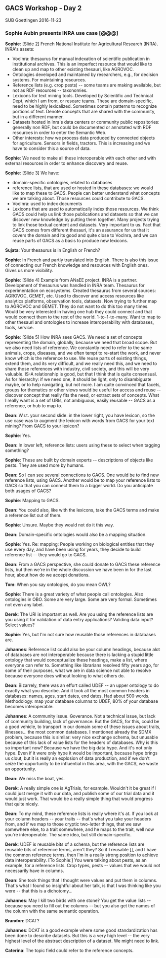 ## GACS Workshop - Day 2

SUB Goettingen 
2016-11-23 

### Sophie Aubin presents INRA use case [@@@]

__Sophie__: [Slide 2] French National Institute for Agricultural Research (INRA).
INRA's assets:
* VocInra: thesaurus for manual indexation of scientific publication in
  institutional archives. This is an imperfect resource that would like to clean
  up and map to other existing thesauri, like AGROVOC.
* Ontologies developed and maintained by researchers, e.g., for decision systems.
  For maintaining resources.  
* Reference lists (e.g. crop pests) -- some teams are making available, but not 
  as RDF resources -- taxonomies.
* Lexicons for text mining tools.  Developed by Scientific and Technical Dept, 
  which I am from, or researc teams.  These are domain-specific, need to be highly lexicalized. 
  Sometimes contain patterns to recognize portions of text.  Denote concepts that 
  are shared with the community, but in a different manner.
* Datasets hosted in Inra's data centers or community public repositories: generally non RDF, 
  but could be documented or annotated with RDF resources in order to enter the 
  Semantic Web.
* Other interests: how we process data produced by connected objects for agriculture.
  Sensors in fields, tractors.  This is increasing and we have to consider this a 
  source of data.

__Sophie__: We need to make all these interoperable with each other and with
external resources in order to enhance discovery and reuse.

__Sophie__: [Slide 3] We have:
* domain-specific ontologies, related to databases
* reference lists, that are used or hosted in these databases: we would like to 
  map these to GACS. People can better understand what concepts we are talking 
  about.  Those resources could contribute to GACS. 
* VocInra: used to index documents
* Lexicons that are used to automatically index those resources. We think GACS 
  could help us link those publications and datasets so that we can discover new
  knowledge by putting them together.  Many projects trying to link those textual 
  content and datasets.  Very important to us.  Fact that GACS comes from 
  different thesauri, it's an assurance for us that it covers the domain and 
  its good and quite close to VocInra, and we can reuse parts of GACS as a basis 
  to produce new lexicons.

__Sujata__: Your thesaurus is in English or French?

__Sophie__: In French and partly translated into English.  There is also 
this issue of connecting our French knowledge and resources with English ones.
Gives us more visibility.  

__Sophie__: [Slide 4] Example from ANaEE project.  INRA is a partner.
Development of thesaurus was handled in INRA team.  Thesaurus for
experimentation on ecosystems.  Created thesaurus from several sources:
AGROVOC, GEMET, etc.  Used to discover and access resources like analytics
platforms, observation tools, datasets.  Now trying to further map to AGROVOC
and GEMET.  They do not want to do this too many times.  Would be very
interested in having one hub they could connect and that would connect them to
the rest of the world.  1-to-1-to-many.  Want to map to other thesauri and
ontologies to increase interoperability with databases, tools, service.

__Sophie__: [Slide 5] How INRA sees GACS.  We need a set of concepts
representing the domain, globally, because we need that broad scope.  But we
also need lists of reference.  We constantly need to refer to the same animals,
crops, diseases, and we often tempt to re-start the work, and never
know which is the reference to use.  We reuse parts of existing things, extend
them, and its very difficult, and we really need this, and we need to share
those references with industry, civil society, and this will be very valuable.
IS-A relationship is good, but that I think that is quite consensual.  As
for hierarchy: if we need one, it should be light, only to disambiguate maybe,
or to help navigating, but not more.  I am quite convinced that facets, groups
for thematics or other views would be useful for access and reuse -- discover
concept that really fits the need, or extract sets of concepts.   What I really
want is a set of URIs, not ambiguous, easily reusable -- GACS as a reference,
or hub to map to.

__Dean__: W.r.t. your second slide: in the lower right, you have lexicon, 
so the use case was to augment the lexicon with words from GACS for your 
text mining?  From GACS to your lexicon?

__Sophie__: Yes.

__Dean__: In lower left, reference lists: users using these to select when 
tagging something?  

__Sophie__: These are built by domain experts -- descriptions of objects like 
pests.  They are used more by humans.

__Dean__: So I can see several connections to GACS.  One would be to find new 
reference lists, using GACS.  Another would be to map your reference lists to 
GACS so that you can connect them to a bigger world.  Do you anticipate both
usages of GACS?

__Sophie__: Mapping to GACS.

__Dean__: You could also, like with the lexicons, take the GACS terms and 
make a reference list out of them.

__Sophie__: Unsure.  Maybe they would not do it this way.

__Dean__: Domain-specific ontologies would also be a mapping situation.

__Sophie__: Yes.  Re: mapping: People working on biological entities that they
use every day, and have been using for years, they decide to build reference
list -- they would go to GACS.

__Dean__: From a GACS perspective, she could donate to GACS these reference 
lists, but then we're in the whole discussion we have been in for the last hour, 
about how do we accept donations.

__Tom__: When you say ontologies, do you mean OWL?

__Sophie__: There is a great variety of what people call ontologies.
Also ontologies in OBO.  Some are very large.  Some are very formal.  Sometimes not
even any label.

__Derek__: The URI is important as well.  Are you using the reference lists 
are you using it for validation of data entry applications?  Validing data 
input?  Select values?

__Sophie__: Yes, but I'm not sure how reusable those references in databases are.

__Johannes__: Reference list could also be your column headings, because alot of 
databases are not interoperable because there is lacking a stupid little ontology 
that would conceptualize these headings, make a list, where everyone can refer to. 
Something like librarians resolved fifty years ago, for some of their purposes, 
what we are in data science not able to resolve because everyone does without 
looking to what others do. 

__Dean__: Bizarrely, there was an effort called UDEF -- an upper ontology 
to do exactly what you describe.  And it took all the most common headers in 
databases: names, ages, start dates, end dates.  Had about 500 words.  Methodology: 
map your database columns to UDEF, 80% of your database becomes interoperable.

__Johannes__: A community issue. Goverance.  Not a technical issue, but lack of 
community building, lack of governance.  But the GACS, for this, could be a good 
vehicle, to transport in our domain some of these issues about traits, illnesses...
the most common databases.  I mentioned already the SDMX problem, because this is 
similar: very nice exchange schema, but unusable because of this lack of value 
lists for the headers of databases.  Why is this so important now?  Because we 
have the big data hype.  And it's not only hype.  Even if it were only hype it 
would be important, because hype brings us clout, but it is really an explosion 
of data production, and if we don't seize the opportunity to be influential in 
this area, with the GACS, we waste an opportunity.

__Dean__: We miss the boat, yes.

__Derek__: A really simple one is AgTrials, for example.  Wouldn't it be great 
if I could just merge it with our data, and publish some of our trial data and 
it would just work.  That would be a really simple thing that would progress 
that quite nicely.

__Dean__: To my mind, these reference lists is really where it's at.  If you 
look at your column headers -- your traits -- that's what you take your headers 
from, and if we map to those cryptic two-letter things, that we saw somewhere 
else, to a trait somewhere, and he maps to the trait, well now you're interoperable.
The same idea, but still domain-specific.

__Derek__: UDEF is reusable bits of a schema, but the reference lists are
reusable bits of reference terms, aren't they?  So if I reusable [], and I have
the common reference terms, then I'm in a really strong position to achieve
data interoperability.  [To Sophie:] You were talking about pests, as an
example, for a reference lists.  Crop types, pests -- values that we would not
necessarily have in columns.

__Dean__: She took things that I thought were values and put them in columns.
That's what I found so insightful about her talk, is that I was thinking like 
you were -- that this is a dichotomy...

__Johannes__: May I kill two birds with one stone?  You get the value lists -- 
because you need to fill out the columns -- but you also get the names of the 
column with the same semantic operation.

__Brandon__: DCAT?

__Johannes__: DCAT is a good example where some good standardization has been 
done to describe datasets.  But this is a very high level -- the very highest 
level of the abstract description of a dataset.  We might need to link.

__Caterina__: The topic field could refer to the reference concepts.

